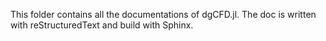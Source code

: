 This folder contains all the documentations of dgCFD.jl. The doc is written with reStructuredText and build with Sphinx. 
